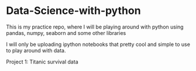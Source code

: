 # Data-Science-with-python
This is my practice repo, where I will be playing around with python using pandas, numpy, seaborn and some other libraries

I will only be uploading ipython notebooks that pretty cool and simple to use to play around with data.

Project 1: Titanic survival data
